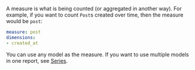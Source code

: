 A measure is what is being counted (or aggregated in another way). For example, if you want to count `Post`s created over time, then the measure would be `post`:

```yaml
measure: post
dimensions:
- created_at
```

You can use any model as the measure. If you want to use multiple models in one report, see [Series](/subcategories/series).
